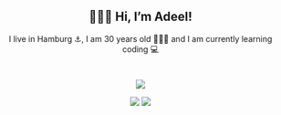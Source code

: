 <h2 align=center>
🙋🏻‍♂️ Hi, I’m Adeel!
</h2>
<p align=center>
I live in Hamburg ⚓️, I am 30 years old 🧔🏻‍♂️ and I am currently learning coding 💻
  </p>
  <h1></h1>
<p align=center>
  <img src="http://github-readme-streak-stats.herokuapp.com?user=AdeelB91&theme=github-light&date_format=M%20j%5B%2C%20Y%5D" />
    </p>
<p align=center>
  <img src="https://github-readme-stats.vercel.app/api?username=AdeelB91" />

  <img src="https://github-readme-stats.vercel.app/api/top-langs/?username=AdeelB91" />
  </p>
  
<!---
AdeelB91/AdeelB91 is a ✨ special ✨ repository because its `README.md` (this file) appears on your GitHub profile.
You can click the Preview link to take a look at your changes.
--->
